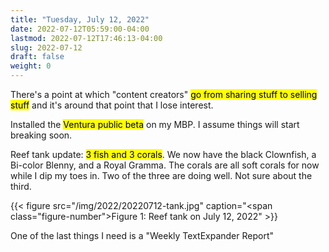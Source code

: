 ```yaml
---
title: "Tuesday, July 12, 2022"
date: 2022-07-12T05:59:00-04:00
lastmod: 2022-07-12T17:46:13-04:00
slug: 2022-07-12
draft: false
weight: 0
---
```


There's a point at which "content creators" <mark>go from sharing stuff to selling stuff</mark> and it's around that point that I lose interest.

Installed the <mark>Ventura public beta</mark> on my MBP. I assume things will start breaking soon.

Reef tank update: <mark>3 fish and 3 corals</mark>. We now have the black Clownfish, a Bi-color Blenny, and a Royal Gramma. The corals are all soft corals for now while I dip my toes in. Two of the three are doing well. Not sure about the third.

{{< figure src="/img/2022/20220712-tank.jpg" caption="<span class=\"figure-number\">Figure 1: </span>Reef tank on July 12, 2022" >}}

One of the last things I need is a "Weekly TextExpander Report"

[//]: # "Exported with love from a post written in Org mode"
[//]: # "- https://github.com/kaushalmodi/ox-hugo"
